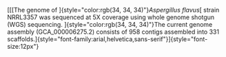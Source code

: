 [[[The genome of ]{style="color:rgb(34, 34, 34)"}*Aspergillus flavus*[
strain NRRL3357 was sequenced at 5X coverage using whole genome shotgun
(WGS) sequencing. ]{style="color:rgb(34, 34, 34)"}The current genome
assembly (GCA\_000006275.2) consists of 958 contigs assembled into 331
scaffolds.]{style="font-family:arial,helvetica,sans-serif"}]{style="font-size:12px"}
